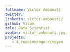 ```yaml
---
fullname: Victor Ambonati
twitter: 
linkedin: victor-ambonati/
github: Vicam
role: Data Scientist
avatar: victor-ambonati.jpg
projects:
   - 4_redecoupage-citoyen
---
```

